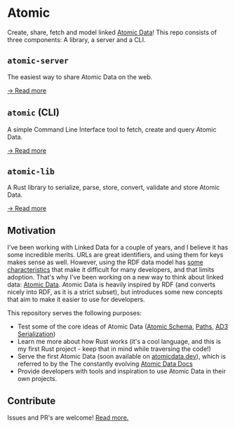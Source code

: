 # Atomic

Create, share, fetch and model linked [Atomic Data](https://docs.atomicdata.dev)!
This repo consists of three components: A library, a server and a CLI.

## `atomic-server`

The easiest way to share Atomic Data on the web.

[→ Read more](server/README.md)

## `atomic` (CLI)

A simple Command Line Interface tool to fetch, create and query Atomic Data.

[→ Read more](cli/README.md)

## `atomic-lib`

A Rust library to serialize, parse, store, convert, validate and store Atomic Data.

[→ Read more](lib/README.md)

## Motivation

I've been working with Linked Data for a couple of years, and I believe it has some incredible merits.
URLs are great identifiers, and using them for keys makes sense as well.
However, using the RDF data model has [some characteristics](https://docs.atomicdata.dev/interoperability/rdf.html) that make it difficult for many developers, and that limits adoption.
That's why I've been working on a new way to think about linked data: [Atomic Data](https://docs.atomicdata.dev/).
Atomic Data is heavily inspired by RDF (and converts nicely into RDF, as it is a strict subset), but introduces some new concepts that aim to make it easier to use for developers.

This repository serves the following purposes:

- Test some of the core ideas of Atomic Data ([Atomic Schema](https://docs.atomicdata.dev/schema/intro.html), [Paths](https://docs.atomicdata.dev/core/paths.html), [AD3 Serialization](https://docs.atomicdata.dev/core/serialization.html))
- Learn me more about how Rust works (it's a cool language, and this is my first Rust project - keep that in mind while traversing the code!)
- Serve the first Atomic Data (soon available on [atomicdata.dev](https://atomicdata.dev)), which is referred to by the The constantly evolving [Atomic Data Docs](https://docs.atomicdata.dev/)
- Provide developers with tools and inspiration to use Atomic Data in their own projects.

## Contribute

Issues and PR's are welcome!
[Read more.](CONTRIBUTE.md)
